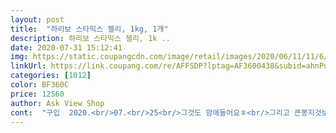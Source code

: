 ```yaml
---
layout: post 
title:  "하리보 스타믹스 젤리, 1kg, 1개" 
description: 하리보 스타믹스 젤리, 1k ..
date: 2020-07-31 15:12:41 
img: https://static.coupangcdn.com/image/retail/images/2020/06/11/11/6/fcec7ef3-db7f-474b-a7a5-bfd4e216372d.jpg 
linkUrl: https://link.coupang.com/re/AFFSDP?lptag=AF3600438&subid=ahnPublicAsk&pageKey=1694619688&itemId=2884988423&vendorItemId=70874075151&traceid=V0-113-9b41a0b9f4b77137 
categories: [1012] 
color: BF360C 
price: 12560 
author: Ask View Shop 
cont:  "구입  2020.<br/>07.<br/>25<br/>그것도 맘에들어요ㅎ<br/>그리고 큰봉지것보다 젤리크기가 작아요<br/>근데 통은 금가고 뚜껑은 열려서 쏟아져있고.<br/>.<br/><br/>금액  8,900원<br/>너무 맛있어용 ㅠ계란후라이 존맛탱 한통 다먹으면 또 시켜먹을려고요<br/>딸아이가 좋아하는 젤리라 구입<br/>무개는 1.<br/>2키로 정도 되고요  다 먹으면 또 시켜먹을래요<br/>뭐 그래도 아이가 잘먹으니<br/>배송  2020.<br/>07.<br/>27<br/>오늘은 갯수를 세어보니 42개네요<br/>이건 그냥 딱한봉지 먹으면 되니 좋네요<br/>큰봉지에 있는건 뜯으면 항상남기고 몇번씩나눠먹어야하는데<br/>하리보 중에 젤 좋아요맛있고요<br/>" 
---
```

